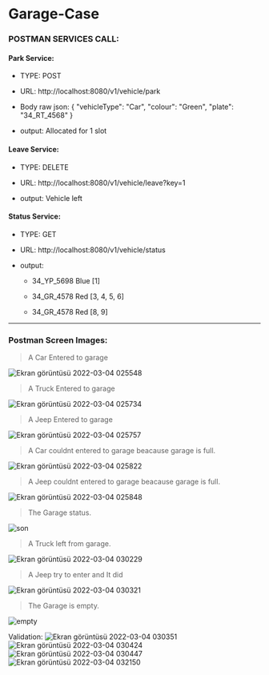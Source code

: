 # Garage-Case

### POSTMAN SERVICES CALL:

     
#### Park Service:

- TYPE: POST

- URL: http://localhost:8080/v1/vehicle/park 

- Body raw json: 
{
    "vehicleType":  "Car",
    "colour": "Green",
    "plate": "34_RT_4568"
}

- output: Allocated for 1 slot


#### Leave Service:

- TYPE: DELETE

- URL: http://localhost:8080/v1/vehicle/leave?key=1

- output: Vehicle left


#### Status Service:

- TYPE: GET

- URL: http://localhost:8080/v1/vehicle/status

+ output:

  * 34_YP_5698 Blue [1]

  * 34_GR_4578 Red [3, 4, 5, 6]

  * 34_GR_4578 Red [8, 9]







------------------------------------------------------------------------------------------------------------------------------------------
### Postman Screen Images:

> A Car Entered to garage

![Ekran görüntüsü 2022-03-04 025548](https://user-images.githubusercontent.com/73203384/156674211-f96e4ee4-c6ba-4e4d-bfc7-0fcdaca80788.png)




> A Truck Entered to garage

![Ekran görüntüsü 2022-03-04 025734](https://user-images.githubusercontent.com/73203384/156674214-d9a55bcb-d8a7-40a6-b5ed-b26abc16a98f.png)




> A Jeep Entered to garage

![Ekran görüntüsü 2022-03-04 025757](https://user-images.githubusercontent.com/73203384/156674215-93064864-f323-4af4-a166-90478b2e5563.png)



> A Car couldnt entered to garage beacause garage is full.

![Ekran görüntüsü 2022-03-04 025822](https://user-images.githubusercontent.com/73203384/156674216-4da7f303-448d-489c-a6e0-6b77831c53ae.png)


> A Jeep couldnt entered to garage beacause garage is full.

![Ekran görüntüsü 2022-03-04 025848](https://user-images.githubusercontent.com/73203384/156674217-4b26147c-dc2d-45ff-84dd-a834965c0eb3.png)


> The Garage status.

![son](https://user-images.githubusercontent.com/73203384/156675992-846ca915-5f04-4976-97cc-fb483ff76f8c.png)



> A Truck left from garage.

![Ekran görüntüsü 2022-03-04 030229](https://user-images.githubusercontent.com/73203384/156674220-d703b7d1-9606-4a6d-9cca-9580dca5497d.png)



> A Jeep try to enter and It did

![Ekran görüntüsü 2022-03-04 030321](https://user-images.githubusercontent.com/73203384/156674221-d9cd2976-1402-4eb5-a6f7-309af7dd1e07.png)


> The Garage is empty.

![empty](https://user-images.githubusercontent.com/73203384/156712322-c568c36c-5f0e-4d8a-a2b6-6dda28f74638.png)




Validation:
![Ekran görüntüsü 2022-03-04 030351](https://user-images.githubusercontent.com/73203384/156674223-581faa29-5be1-4564-9eb5-8771218ab025.png)
![Ekran görüntüsü 2022-03-04 030424](https://user-images.githubusercontent.com/73203384/156674224-85a4e755-a163-4069-aabb-706f65d0e77a.png)
![Ekran görüntüsü 2022-03-04 030447](https://user-images.githubusercontent.com/73203384/156674226-7921a894-bc49-4a7e-9f1b-35716145fd0e.png)
![Ekran görüntüsü 2022-03-04 032150](https://user-images.githubusercontent.com/73203384/156675422-55dcf7d4-77fd-4a45-b8a3-57ef471f078d.png)

